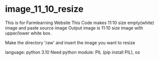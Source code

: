 # image_11_10_resize

This is for Farmlearning Website
This Code makes 11:10 size empty(white) image and paste source image
Output image is 11:10 size image with upper/lower white box.

Make the directory 'raw' and insert the image you want to resize

language: python 3.10
Need python module: PIL (pip install PIL), os
